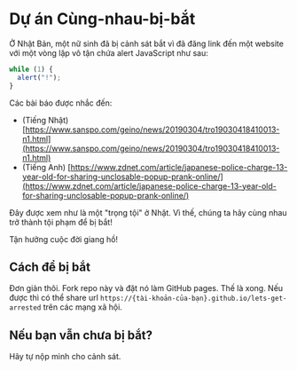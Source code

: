 # Dự án Cùng-nhau-bị-bắt

Ở Nhật Bản, một nữ sinh đã bị cảnh sát bắt vì đã đăng link đến một website với một vòng lặp vô tận chứa alert JavaScript như sau:

```js
while (1) {
  alert("!");
}
```

Các bài báo được nhắc đến:

- (Tiếng Nhật) [https://www.sanspo.com/geino/news/20190304/tro19030418410013-n1.html](https://www.sanspo.com/geino/news/20190304/tro19030418410013-n1.html)
- (Tiếng Anh) [https://www.zdnet.com/article/japanese-police-charge-13-year-old-for-sharing-unclosable-popup-prank-online/](https://www.zdnet.com/article/japanese-police-charge-13-year-old-for-sharing-unclosable-popup-prank-online/)

Đây được xem như là một "trọng tội" ở Nhật. Vì thế, chúng ta hãy cùng nhau trở thành tội phạm để bị bắt!

Tận hưởng cuộc đời giang hồ!

## Cách để bị bắt

Đơn giản thôi. Fork repo này và đặt nó làm GitHub pages. Thế là xong. Nếu được thì có thể share url `https://{tài-khoản-của-bạn}.github.io/lets-get-arrested` trên các mạng xã hội.

## Nếu bạn vẫn chưa bị bắt?

Hãy tự nộp mình cho cảnh sát.
